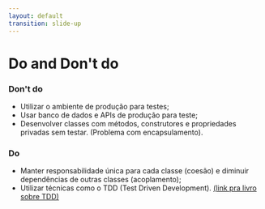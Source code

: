 ```yaml
---
layout: default
transition: slide-up
---
```


# Do and Don't do

<div>

### **Don't do**

- Utilizar o ambiente de produção para testes;
- Usar banco de dados e APIs de produção para teste;
- Desenvolver classes com métodos, construtores e propriedades privadas sem testar. (Problema com encapsulamento).


### **Do**

- Manter responsabilidade única para cada classe (coesão) e diminuir dependências de outras classes (acoplamento);
- Utilizar técnicas como o TDD (Test Driven Development). [(link pra livro sobre TDD)](https://drive.google.com/file/d/0B3-xQy2ph6TtRzh3RTN3TWRSTXM/view?usp=share_link&resourcekey=0-EI5SiPvSRbj1UCXE66uDyg)

</div>
